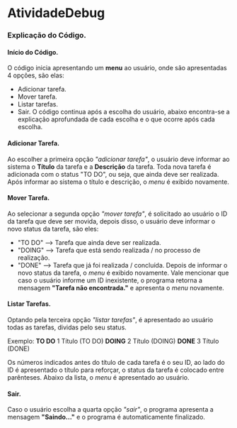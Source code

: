 # AtividadeDebug

### Explicação do Código.
#### Início do Código.
   O código inicia apresentando um **menu** ao usuário, onde são apresentadas 4 opções, são elas:
  - Adicionar tarefa.
  - Mover tarefa.
  - Listar tarefas.
  - Sair.
   O código continua após a escolha do usuário, abaixo encontra-se a explicação aprofundada de cada escolha e o que ocorre após cada escolha.

#### Adicionar Tarefa.
   Ao escolher a primeira opção *"adicionar tarefa"*, o usuário deve informar ao sistema o **Título** da tarefa e a **Descrição** da tarefa.
   Toda nova tarefa é adicionada com o status "TO DO", ou seja, que ainda deve ser realizada.
   Após informar ao sistema o título e descrição, o *menu* é exibido novamente.

#### Mover Tarefa.
   Ao selecionar a segunda opção *"mover tarefa"*, é solicitado ao usuário o ID da tarefa que deve ser movida, depois disso, o usuário deve informar o novo status da tarefa, são eles:
  - "TO DO" --> Tarefa que ainda deve ser realizada.
  - "DOING" --> Tarefa que está sendo realizada / no processo de realização.
  - "DONE"  --> Tarefa que já foi realizada / concluída.
   Depois de informar o novo status da tarefa, o *menu* é exibido novamente.
   Vale mencionar que caso o usuário informe um ID inexistente, o programa retorna a mensagem **"Tarefa não encontrada."** e apresenta o *menu* novamente.

#### Listar Tarefas.
   Optando pela terceira opção *"listar tarefas"*, é apresentado ao usuário todas as tarefas, dividas pelo seu status.
   
   Exemplo:
    **TO DO**
  1 Título (TO DO)
    **DOING**
  2 Título (DOING)
    **DONE**
  3 Título (DONE)

   Os números indicados antes do título de cada tarefa é o seu ID, ao lado do ID é apresentado o título para reforçar, o status da tarefa é colocado entre parênteses.
   Abaixo da lista, o *menu* é apresentado ao usuário.

#### Sair.
   Caso o usuário escolha a quarta opção *"sair"*, o programa apresenta a mensagem **"Saindo..."** e o programa é automaticamente finalizado.
    
